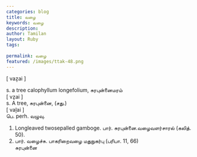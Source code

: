 ```yaml
---
categories: blog
title: வழை
keywords: வழை
description: 
author: Tamilan
layout: Ruby
tags: 
 
permalink: வழை
featured: /images/ttak-48.png
---
```

  
[ vaẕai ]  
  
s. a tree calophyllum longefolium, சுரபுன்னைமரம்  
[ vẕai ]  
s. A tree, சுரபுன்னை, (சது.)  
[ vaḻai ]  
பெ. perh. வழுவு.   
1. Longleaved twosepalled gamboge. பார். சுரபுன்னை.வழைவளர்சாரல் (கலித். 50).   
2. பார். வழைச்சு. பாகரிறைவழை மதுநுகர்பு (பரிபா. 11, 66)  
சுரபுன்னை